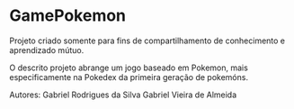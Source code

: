 # GamePokemon
Projeto criado somente para fins de compartilhamento de conhecimento e aprendizado mútuo.

O descrito projeto abrange um jogo baseado em Pokemon, mais especificamente na Pokedex da primeira geração de pokemóns.

Autores: Gabriel Rodrigues da Silva
         Gabriel Vieira de Almeida

